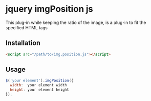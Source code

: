 # jquery imgPosition js

This plug-in while keeping the ratio of the image, is a plug-in to fit the specified HTML tags

## Installation

```html
<script src="/path/to/img.position.js"></script>
```

## Usage

```javascript
$('your element').imgPosition({
  width:  your element width
  height: your element height
});
```


